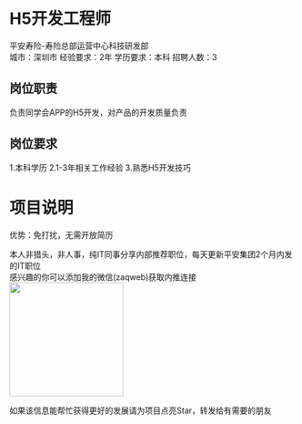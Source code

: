 # H5开发工程师
平安寿险-寿险总部运营中心科技研发部  
城市：深圳市 经验要求：2年 学历要求：本科  招聘人数：3

## 岗位职责
负责同学会APP的H5开发，对产品的开发质量负责

## 岗位要求
1.本科学历
   2.1-3年相关工作经验
   3.熟悉H5开发技巧

# 项目说明

优势：免打扰，无需开放简历

本人非猎头，非人事，纯IT同事分享内部推荐职位，每天更新平安集团2个月内发的IT职位  
感兴趣的你可以添加我的微信(zaqweb)获取内推连接  
<img src="https://github.com/zaqweb/PA-IT-JOBS/blob/master/WechatICode.jpeg"  height="200" width="200">

如果该信息能帮忙获得更好的发展请为项目点亮Star，转发给有需要的朋友




